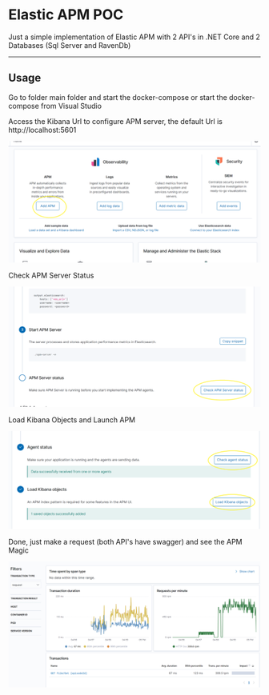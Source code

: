 # Elastic APM POC

Just a simple implementation of Elastic APM with 2 API's in .NET Core and 2 Databases (Sql Server and RavenDb)


---

## Usage

 Go to folder main folder and start the docker-compose or start the docker-compose from Visual Studio

Access the Kibana Url to configure APM server, the default Url is http://localhost:5601

![image](https://github.com/Baldini/ElasticAPM_POC/blob/master/images/kibana_1.png?raw=true)

Check APM Server Status

![image](https://github.com/Baldini/ElasticAPM_POC/blob/master/images/kibana_2.png?raw=true)

Load Kibana Objects and Launch APM

![image](https://github.com/Baldini/ElasticAPM_POC/blob/master/images/kibana_3.png?raw=true)

Done, just make a request (both API's have swagger) and see the APM Magic

![image](https://github.com/Baldini/ElasticAPM_POC/blob/master/images/kibana_4.png?raw=true)

